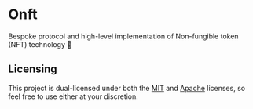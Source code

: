 # Onft

Bespoke protocol and high-level implementation of Non-fungible token (NFT) technology 🚀

## Licensing

This project is dual-licensed under both the [MIT](https://en.wikipedia.org/wiki/MIT_License) and [Apache](https://en.wikipedia.org/wiki/Apache_License) licenses, so feel free to use either at your discretion.
